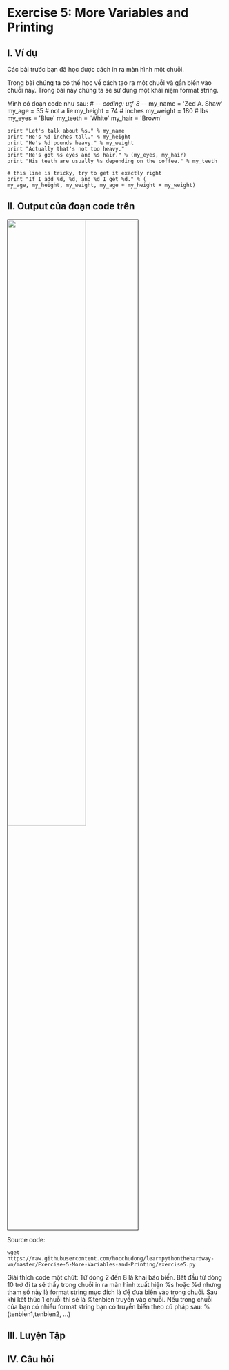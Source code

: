 # Exercise 5: More Variables and Printing

## I. Ví dụ 
Các bài trước bạn đã học được cách in ra màn hình một chuỗi.

Trong bài chúng ta có thể học về cách tạo ra một chuỗi và gắn biến vào chuỗi này. Trong bài này chúng ta sẽ sử dụng một khái niệm format string.

Mình có đoạn code như sau: 
    # -*- coding: utf-8 -*-
    my_name = 'Zed A. Shaw'
    my_age = 35 # not a lie
    my_height = 74 # inches
    my_weight = 180 # lbs
    my_eyes = 'Blue'
    my_teeth = 'White'
    my_hair = 'Brown'

    print "Let's talk about %s." % my_name
    print "He's %d inches tall." % my_height
    print "He's %d pounds heavy." % my_weight
    print "Actually that's not too heavy."
    print "He's got %s eyes and %s hair." % (my_eyes, my_hair)
    print "His teeth are usually %s depending on the coffee." % my_teeth

    # this line is tricky, try to get it exactly right
    print "If I add %d, %d, and %d I get %d." % (
    my_age, my_height, my_weight, my_age + my_height + my_weight)

## II. Output của đoạn code trên 

<img src=http://i.imgur.com/4QdLBd4.png width="60%" height="60%" border="1">

Source code:

    wget https://raw.githubusercontent.com/hocchudong/learnpythonthehardway-vn/master/Exercise-5-More-Variables-and-Printing/exercise5.py

Giải thích code một chút:
Từ dòng 2 đến 8 là khai báo biến.
Băt đầu từ dòng 10 trở đi ta sẽ thấy trong chuỗi in ra màn hình xuất hiện %s hoặc %d nhưng tham số này là format string mục đích là để đưa biến vào trong chuỗi. Sau khi kết thúc 1 chuỗi thì sẽ là %tenbien truyền vào chuỗi. Nếu trong chuỗi của bạn có nhiều format string bạn có truyền biến theo cú pháp sau: %(tenbien1,tenbien2, ...)

## III. Luyện Tập 

## IV. Câu hỏi 



